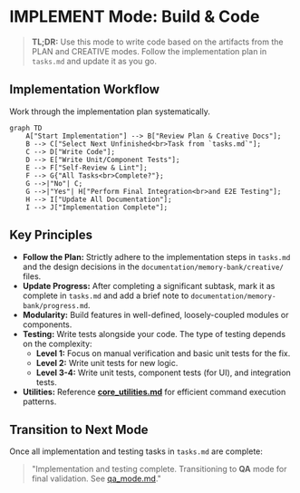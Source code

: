 # IMPLEMENT Mode: Build & Code

> **TL;DR:** Use this mode to write code based on the artifacts from the PLAN and CREATIVE modes. Follow the implementation plan in `tasks.md` and update it as you go.

## Implementation Workflow

Work through the implementation plan systematically.

```mermaid
graph TD
    A["Start Implementation"] --> B["Review Plan & Creative Docs"];
    B --> C["Select Next Unfinished<br>Task from `tasks.md`"];
    C --> D["Write Code"];
    D --> E["Write Unit/Component Tests"];
    E --> F["Self-Review & Lint"];
    F --> G{"All Tasks<br>Complete?"};
    G -->|"No"| C;
    G -->|"Yes"| H["Perform Final Integration<br>and E2E Testing"];
    H --> I["Update All Documentation"];
    I --> J["Implementation Complete"];
```

## Key Principles

-   **Follow the Plan:** Strictly adhere to the implementation steps in `tasks.md` and the design decisions in the `documentation/memory-bank/creative/` files.
-   **Update Progress:** After completing a significant subtask, mark it as complete in `tasks.md` and add a brief note to `documentation/memory-bank/progress.md`.
-   **Modularity:** Build features in well-defined, loosely-coupled modules or components.
-   **Testing:** Write tests alongside your code. The type of testing depends on the complexity:
    -   **Level 1:** Focus on manual verification and basic unit tests for the fix.
    -   **Level 2:** Write unit tests for new logic.
    -   **Level 3-4:** Write unit tests, component tests (for UI), and integration tests.
-   **Utilities:** Reference **[core_utilities.md](mdc:modes/core_utilities.md)** for efficient command execution patterns.

## Transition to Next Mode

Once all implementation and testing tasks in `tasks.md` are complete:

> "Implementation and testing complete. Transitioning to **QA** mode for final validation. See [qa_mode.md](mdc:modes/qa_mode.md)."